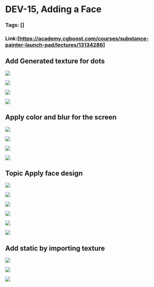 # DEV-15, Adding a Face
### Tags: []
### Link:[<https://academy.cgboost.com/courses/substance-painter-launch-pad/lectures/13134286>]

## Add Generated texture for dots
![](../images/DEV-15/DEV-15-A1.png)

![](../images/DEV-15/DEV-15-A2.png)

![](../images/DEV-15/DEV-15-A3.png)

![](../images/DEV-15/DEV-15-A4.png)


## Apply color and blur for the screen
![](../images/DEV-15/DEV-15-B1.png)

![](../images/DEV-15/DEV-15-B2.png)

![](../images/DEV-15/DEV-15-B3.png)

![](../images/DEV-15/DEV-15-B4.png)


## Topic Apply face design
![](../images/DEV-15/DEV-15-C1.png)

![](../images/DEV-15/DEV-15-C2.png)

![](../images/DEV-15/DEV-15-C3.png)

![](../images/DEV-15/DEV-15-C4.png)

![](../images/DEV-15/DEV-15-C5.png)

![](../images/DEV-15/DEV-15-C6.png)

## Add static by importing texture
![](../images/DEV-15/DEV-15-D1.png)

![](../images/DEV-15/DEV-15-D2.png)

![](../images/DEV-15/DEV-15-D3.png)
